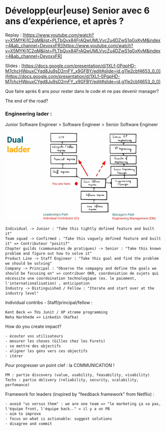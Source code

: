 # Développ(eur|euse) Senior avec 6 ans d’expérience, et après ? 

Replay : [https://www.youtube.com/watch?v=X5MYKj1C2qM&list=PLTbQvx84FrAQwUMLVvcZu4DZwS1qGxKyM&index=4&ab_channel=DevoxxFR](https://www.youtube.com/watch?v=X5MYKj1C2qM&list=PLTbQvx84FrAQwUMLVvcZu4DZwS1qGxKyM&index=4&ab_channel=DevoxxFR)

Slides : [https://docs.google.com/presentation/d/1XLf-0PqpHD-M7chcHWpuxCYgd8Ju9sD2rnFY_x9GFBY/edit#slide=id.g11e2cbf4653_0_0](https://docs.google.com/presentation/d/1XLf-0PqpHD-M7chcHWpuxCYgd8Ju9sD2rnFY_x9GFBY/edit#slide=id.g11e2cbf4653_0_0)

Que faire après 6 ans pour rester dans le code et ne pas devenir manager?

The end of the road?

### Engineering lader :
Junior Software Engineer > Software Engineer > Senior Software Engineer

![img.png](./screens/senior6ansexp_ladder.png)

```
Individual -> Junior : "Take this tightly defined feature and built it"
Team squad -> Confirmed : "Take this vaguely defined feature and built it" => Contributeur "positif"
Chapter guilds (communautes de pratiques) -> Senior : "Take this known problem and figure out how to solve it"
Product Line -> Staff Engineer : "Take this goal and find the problem we should be solving"
Company -> Principal : "Observe the compagny and define the goals we should be focusing on" => contribuer OKR, coordoniation de sujets qui nécessite une coordoination technologique (ex. le paiement, l'internationalisation) , anticipation
Industry -> Distinguished / Fellow : "Iterate and start over at the industry level"
```

Individual contribs - Staff/principal/fellow :
```
Kent Beck => TUs Junit / XP xtreme programming
Neha Narkhede => Linkedin (Kafka)
```

How do you create impact?
```
- écouter vos utilisateurs
- mesurer les choses (Gilles chez les Furets)
- se mettre des objectifs
- aligner les gens vers ces objectifs
- itérer
```

Pour progresser un point clef : la COMMUNICATION !

```
PM : partie discovery (value, usability, feasability, visability)
Techs : partie delivery (reliability, security, scalability, perfomance)
```

Framework for leaders (inspired by "feedback framework" from Netflix) :
```
- avoid "us versus them" : we are one team => "le marketing ça va pas, l'équipe front, l'équipe back.." = il y a un PB
- aim to improve
- focus on what is actionable: suggest solutions
- disagree and commit 
```